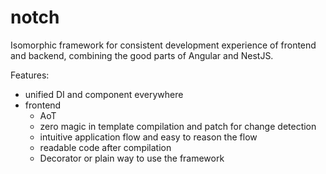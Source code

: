 # notch
Isomorphic framework for consistent development experience of frontend and backend, combining the good parts of Angular and NestJS.

Features:
- unified DI and component everywhere
- frontend
  - AoT
  - zero magic in template compilation and patch for change detection
  - intuitive application flow and easy to reason the flow
  - readable code after compilation
  - Decorator or plain way to use the framework


